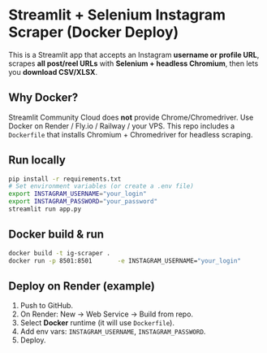 # Streamlit + Selenium Instagram Scraper (Docker Deploy)

This is a Streamlit app that accepts an Instagram **username or profile URL**,
scrapes **all post/reel URLs** with **Selenium + headless Chromium**, then lets you
**download CSV/XLSX**.

## Why Docker?
Streamlit Community Cloud does **not** provide Chrome/Chromedriver. Use Docker on
Render / Fly.io / Railway / your VPS. This repo includes a `Dockerfile` that installs
Chromium + Chromedriver for headless scraping.

## Run locally
```bash
pip install -r requirements.txt
# Set environment variables (or create a .env file)
export INSTAGRAM_USERNAME="your_login"
export INSTAGRAM_PASSWORD="your_password"
streamlit run app.py
```

## Docker build & run
```bash
docker build -t ig-scraper .
docker run -p 8501:8501       -e INSTAGRAM_USERNAME="your_login"       -e INSTAGRAM_PASSWORD="your_password"       ig-scraper
```

## Deploy on Render (example)
1. Push to GitHub.
2. On Render: New → Web Service → Build from repo.
3. Select **Docker** runtime (it will use `Dockerfile`).
4. Add env vars: `INSTAGRAM_USERNAME`, `INSTAGRAM_PASSWORD`.
5. Deploy.